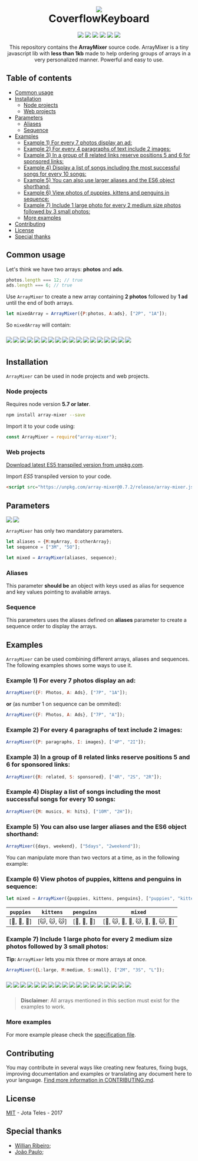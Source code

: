 <h1 align="center">
  <br>
    <img src="https://openclipart.org/image/480px/svg_to_png/287053/1505709521.png" />
  <br>
  CoverflowKeyboard
</h1>
<p align="center">
<a href="https://www.codacy.com/app/josetelesmaciel/array-mixer?utm_source=github.com&utm_medium=referral&utm_content=teles/array-mixer&utm_campaign=badger"><img src="https://api.codacy.com/project/badge/Grade/2cbd62dd3c284ce79f6e2c35817bec12"></a>
<a href="https://www.codacy.com/app/josetelesmaciel/array-mixer?utm_source=github.com&utm_medium=referral&utm_content=teles/array-mixer&utm_campaign=Badge_Coverage"><img src="https://api.codacy.com/project/badge/Coverage/8a941e0f57c047c8a481f4854666b42d"></a>
<a href="https://travis-ci.org/teles/array-mixer"><img src="https://travis-ci.org/teles/array-mixer.svg?branch=master"></a>
<a href="https://www.npmjs.com/package/array-mixer"><img src="https://img.shields.io/npm/v/array-mixer.svg"></a>
<a href="https://gitter.im/array-mixer/Lobby?utm_source=badge&utm_medium=badge&utm_campaign=pr-badge&utm_content=badge"><img src="https://badges.gitter.im/array-mixer/Lobby.svg"></a>
 <a href="https://opensource.org/licenses/MIT"><img src="https://img.shields.io/badge/license-MIT-blue.svg"></a>
</p>

<p align="center">
  This repository contains the <strong>ArrayMixer</strong> source code.
  ArrayMixer is a tiny javascript lib with <strong>less than 1kb</strong> made to help ordering groups of arrays in a very personalized manner.
Powerful and easy to use.
</p>

## Table of contents

  * [Common usage](#common-usage)
  * [Installation](#installation)
     * [Node projects](#node-projects)
     * [Web projects](#web-projects)
  * [Parameters](#parameters)
     * [Aliases](#aliases)
     * [Sequence](#sequence)
  * [Examples](#examples)
     * [Example 1) For every 7 photos display an ad:](#example-1-for-every-7-photos-display-an-ad)
     * [Example 2) For every 4 paragraphs of text include 2 images:](#example-2-for-every-4-paragraphs-of-text-include-2-images)
     * [Example 3) In a group of 8 related links reserve positions 5 and 6 for sponsored links:](#example-3-in-a-group-of-8-related-links-reserve-positions-5-and-6-for-sponsored-links)
     * [Example 4) Display a list of songs including the most successful songs for every 10 songs:](#example-4-display-a-list-of-songs-including-the-most-successful-songs-for-every-10-songs)
     * [Example 5) You can also use larger aliases and the ES6 object shorthand:](#example-5-you-can-also-use-larger-aliases-and-the-es6-object-shorthand)
     * [Example 6) View photos of puppies, kittens and penguins in sequence:](#example-6-view-photos-of-puppies-kittens-and-penguins-in-sequence)
     * [Example 7) Include 1 large photo for every 2 medium size photos followed by 3 small photos:](#example-7-include-1-large-photo-for-every-2-medium-size-photos-followed-by-3-small-photos)
     * [More examples](#more-examples)
  * [Contributing](#contributing)
  * [License](#license)
  * [Special thanks](#special-thanks)

## Common usage

Let's think we have two arrays:  **photos** and **ads**.

```javascript
photos.length === 12; // true
ads.length === 6; // true
```

Use `ArrayMixer` to create a new array containing **2 photos** followed by **1 ad** until the end of both arrays.


```javascript
let mixedArray = ArrayMixer({P:photos, A:ads}, ["2P", "1A"]);
```

So `mixedArray` will contain:

<table>
  <img src="https://via.placeholder.com/78x78.png/c0392b/fff?text=P[0]" align="left" vspace="10">
  <img src="https://via.placeholder.com/78x78.png/c0392b/fff?text=P[1]" align="left" vspace="10">
  <img src="https://via.placeholder.com/78x78.png/3498db/fff?text=A[0]" align="left" vspace="10">
  <img src="https://via.placeholder.com/78x78.png/c0392b/fff?text=P[2]" align="left" vspace="10">
  <img src="https://via.placeholder.com/78x78.png/c0392b/fff?text=P[3]" align="left" vspace="10">
  <img src="https://via.placeholder.com/78x78.png/3498db/fff?text=A[1]" align="left" vspace="10">
  <img src="https://via.placeholder.com/78x78.png/c0392b/fff?text=P[4]" align="left" vspace="10">
  <img src="https://via.placeholder.com/78x78.png/c0392b/fff?text=P[5]" align="left" vspace="10">
  <img src="https://via.placeholder.com/78x78.png/3498db/fff?text=A[2]" align="left" vspace="10">
  <img src="https://via.placeholder.com/78x78.png/c0392b/fff?text=P[6]" align="left" vspace="10">
  <img src="https://via.placeholder.com/78x78.png/c0392b/fff?text=P[7]" align="left" vspace="10">
  <img src="https://via.placeholder.com/78x78.png/3498db/fff?text=A[3]" align="left" vspace="10">
  <img src="https://via.placeholder.com/78x78.png/c0392b/fff?text=P[8]" align="left" vspace="10">
  <img src="https://via.placeholder.com/78x78.png/c0392b/fff?text=P[9]" align="left" vspace="10">
  <img src="https://via.placeholder.com/78x78.png/3498db/fff?text=A[4]" align="left" vspace="10">
  <img src="https://via.placeholder.com/78x78.png/c0392b/fff?text=P[10]" align="left" vspace="10">
  <img src="https://via.placeholder.com/78x78.png/c0392b/fff?text=P[11]" align="left" vspace="10">
  <img src="https://via.placeholder.com/78x78.png/3498db/fff?text=A[5]" align="left" vspace="10">
</table>

<h2 id="installation">Installation</h2>

`ArrayMixer` can be used in node projects and web projects.

### Node projects

Requires node version **5.7 or later**.

```bash
npm install array-mixer --save
```

Import it to your code using:

```javascript
const ArrayMixer = require("array-mixer");
```

### Web projects

[Download latest ES5 transpiled version from unpkg.com](https://unpkg.com/array-mixer@0.7.2/release/array-mixer.js).

Import *ES5* transpiled version to your code.

```html
<script src="https://unpkg.com/array-mixer@0.7.2/release/array-mixer.js"></script>
```

## Parameters

<img src="https://via.placeholder.com/100x48.png/c0392b/fff?text=Aliases" align="left">
<img src="https://via.placeholder.com/115x48.png/3498db/fff?text=Sequence">

`ArrayMixer` has only two mandatory parameters.

```javascript
let aliases = {M:myArray, O:otherArray};
let sequence = ["3M", "5O"];

let mixed = ArrayMixer(aliases, sequence);
```


### Aliases

This parameter **should be** an object with keys used as alias for sequence and key values pointing to avaliable arrays.


### Sequence

This parameters uses the aliases defined on **aliases** parameter to create a sequence order to display the arrays.

## Examples

`ArrayMixer` can be used combining different arrays, aliases and sequences.
The following examples shows some ways to use it.

### Example 1) For every 7 photos display an ad:

```javascript
ArrayMixer({F: Photos, A: Ads}, ["7P", "1A"]);
```
**or** (as number 1 on sequence can be ommited):

```javascript
ArrayMixer({F: Photos, A: Ads}, ["7P", "A"]);
```

### Example 2) For every 4 paragraphs of text include 2 images:
```javascript
ArrayMixer({P: paragraphs, I: images}, ["4P", "2I"]);
```

### Example 3) In a group of 8 related links reserve positions 5 and 6 for sponsored links:
```javascript
ArrayMixer({R: related, S: sponsored}, ["4R", "2S", "2R"]);
```

### Example 4) Display a list of songs including the most successful songs for every 10 songs:
```javascript
ArrayMixer({M: musics, H: hits}, ["10M", "2H"]);
```

### Example 5) You can also use larger aliases and the ES6 object shorthand:
```javascript
ArrayMixer({days, weekend}, ["5days", "2weekend"]);
```

You can manipulate more than two vectors at a time, as in the following example:
 
### Example 6) View photos of puppies, kittens and penguins in sequence:

```javascript
let mixed = ArrayMixer({puppies, kittens, penguins}, ["puppies", "kittens", "penguins"));
```

| `puppies`               | `kittens`               | `penguins`                          | `mixed` |
|-----------------------|-----------------------|-----------------------------------|------------------------------------------------------------------------------|
| [:dog:, :dog:, :dog:] | [:cat:, :cat:, :cat:] | [:penguin:, :penguin:, :penguin:] | [:dog:, :cat:, :penguin:, :dog:, :cat:, :penguin:, :dog:, :cat:, :penguin:] |

### Example 7) Include 1 large photo for every 2 medium size photos followed by 3 small photos:

**Tip:** `ArrayMixer` lets you mix three or more arrays at once.

```javascript 
ArrayMixer({L:large, M:medium, S:small}, ["2M", "3S", "L"]);
```
<table>
<img src="https://via.placeholder.com/78x78.png/3498db/fff?text=M[0]" align="left" vspace="10">
<img src="https://via.placeholder.com/78x78.png/3498db/fff?text=M[1]" align="left" vspace="10">
<img src="https://via.placeholder.com/78x78.png/c0392b/fff?text=S[0]" align="left" vspace="10">
<img src="https://via.placeholder.com/78x78.png/c0392b/fff?text=S[1]" align="left" vspace="10">
<img src="https://via.placeholder.com/78x78.png/c0392b/fff?text=S[2]" align="left" vspace="10">
<img src="https://via.placeholder.com/78x78.png/27ae60/fff?text=L[0]" align="left" vspace="10">
<img src="https://via.placeholder.com/78x78.png/3498db/fff?text=M[2]" align="left" vspace="10">
<img src="https://via.placeholder.com/78x78.png/3498db/fff?text=M[3]" align="left" vspace="10">
<img src="https://via.placeholder.com/78x78.png/c0392b/fff?text=S[3]" align="left" vspace="10">
<img src="https://via.placeholder.com/78x78.png/c0392b/fff?text=S[4]" align="left" vspace="10">
<img src="https://via.placeholder.com/78x78.png/c0392b/fff?text=S[5]" align="left" vspace="10">
<img src="https://via.placeholder.com/78x78.png/27ae60/fff?text=L[1]" align="left" vspace="10">
<img src="https://via.placeholder.com/78x78.png/3498db/fff?text=M[4]" align="left" vspace="10">
<img src="https://via.placeholder.com/78x78.png/3498db/fff?text=M[4]" align="left" vspace="10">
<img src="https://via.placeholder.com/78x78.png/c0392b/fff?text=S[6]" align="left" vspace="10">
<img src="https://via.placeholder.com/78x78.png/c0392b/fff?text=S[7]" align="left" vspace="10">
<img src="https://via.placeholder.com/78x78.png/c0392b/fff?text=S[8]" align="left" vspace="10">
<img src="https://via.placeholder.com/78x78.png/27ae60/fff?text=L[2]" align="left" vspace="10">
</table>

> **Disclaimer**: All arrays mentioned in this section must exist for the examples to work.

### More examples

For more example please check the [specification file](src/spec.js).

## Contributing

You may contribute in several ways like creating new features, fixing bugs, improving documentation and examples
or translating any document here to your language. [Find more information in CONTRIBUTING.md](CONTRIBUTING.md).

## License

[MIT](LICENSE) - Jota Teles - 2017

## Special thanks

* [Willian Ribeiro](https://github.com/willianribeiro);
* [João Paulo](https://github.com/jpusp);
